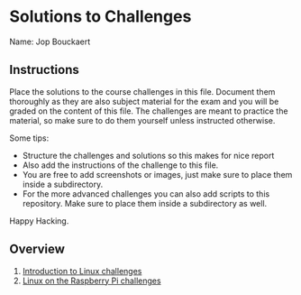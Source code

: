 # Solutions to Challenges

Name: Jop Bouckaert

## Instructions

Place the solutions to the course challenges in this file. Document them thoroughly as they are also subject material for the exam and you will be graded on the content of this file. The challenges are meant to practice the material, so make sure to do them yourself unless instructed otherwise.

Some tips:

* Structure the challenges and solutions so this makes for nice report
* Also add the instructions of the challenge to this file.
* You are free to add screenshots or images, just make sure to place them inside a subdirectory.
* For the more advanced challenges you can also add scripts to this repository. Make sure to place them inside a subdirectory as well.

Happy Hacking.

## Overview
1. [Introduction to Linux challenges](IntroductionToLinux.md)
2. [Linux on the Raspberry Pi challenges](LinuxOnTheRaspberryPi.md)